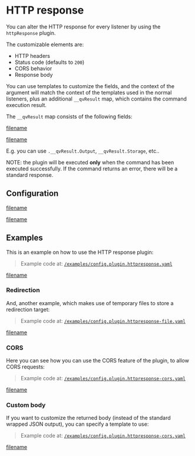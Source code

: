 # HTTP response

You can alter the HTTP response for every listener by using the `httpResponse` plugin.

The customizable elements are:

* HTTP headers
* Status code (defaults to `200`)
* CORS behavior
* Response body

You can use templates to customize the fields, and the context of the argument will match the context of the templates
used in the normal listeners, plus an additional `__qvResult` map, which contains the command execution result.

The `__qvResult` map consists of the following fields:

[filename](../../pkg/listener.go ':include :type=code :fragment=exec-command-result')

[filename](../../pkg/routes.go ':include :type=code :fragment=listener-response')

E.g. you can use `.__qvResult.Output`, `__qvResult.Storage`, etc..

NOTE: the plugin will be executed **only** when the command has been executed successfully. If the command returns an
error, there will be a standard response.

## Configuration

[filename](../../pkg/plugin_http_response.go ':include :type=code :fragment=config')

[filename](../../pkg/plugin_http_response.go ':include :type=code :fragment=config-cors')

## Examples

This is an example on how to use the HTTP response plugin:

> Example code at: [`/examples/config.plugin.httpresponse.yaml`](https://github.com/cmaster11/qvalet/tree/main/examples/config.plugin.httpresponse.yaml)

[filename](../../examples/config.plugin.httpresponse.yaml ':include :type=code')

### Redirection

And, another example, which makes use of temporary files to store a redirection target:

> Example code at: [`/examples/config.plugin.httpresponse-file.yaml`](https://github.com/cmaster11/qvalet/tree/main/examples/config.plugin.httpresponse-file.yaml)

[filename](../../examples/config.plugin.httpresponse-file.yaml ':include :type=code')

### CORS

Here you can see how you can use the CORS feature of the plugin, to allow CORS requests:

> Example code at: [`/examples/config.plugin.httpresponse-cors.yaml`](https://github.com/cmaster11/qvalet/tree/main/examples/config.plugin.httpresponse-cors.yaml)

[filename](../../examples/config.plugin.httpresponse-cors.yaml ':include :type=code')

### Custom body

If you want to customize the returned body (instead of the standard wrapped JSON output), you can specify a template to use:

> Example code at: [`/examples/config.plugin.httpresponse-cors.yaml`](https://github.com/cmaster11/qvalet/tree/main/examples/config.plugin.httpresponse-body.yaml)

[filename](../../examples/config.plugin.httpresponse-body.yaml ':include :type=code')